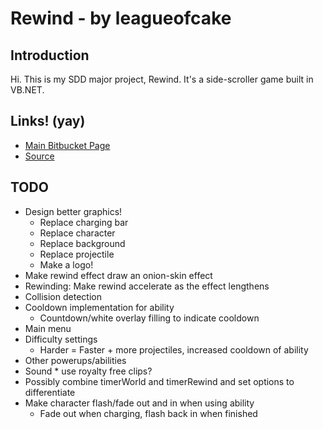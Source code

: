 # Rewind - by leagueofcake
Introduction
------------

Hi. This is my SDD major project, Rewind. It's a side-scroller game built in VB.NET. 

Links! (yay)
------------
* [Main Bitbucket Page](https://bitbucket.org/leagueofcake/rewind)
* [Source](https://bitbucket.org/leagueofcake/rewind/src)

TODO
----
* Design better graphics! 
	* Replace charging bar
	* Replace character
	* Replace background
	* Replace projectile
	* Make a logo! 
* Make rewind effect draw an onion-skin effect
* Rewinding: Make rewind accelerate as the effect lengthens
* Collision detection
* Cooldown implementation for ability
	* Countdown/white overlay filling to indicate cooldown
* Main menu
* Difficulty settings
	* Harder = Faster + more projectiles, increased cooldown of ability
* Other powerups/abilities
* Sound * use royalty free clips? 
* Possibly combine timerWorld and timerRewind and set options to differentiate
* Make character flash/fade out and in when using ability
	* Fade out when charging, flash back in when finished